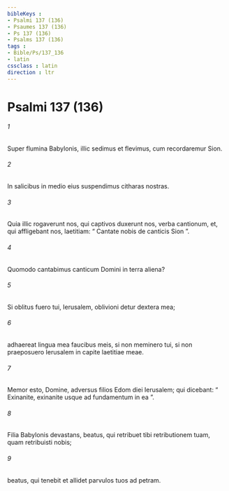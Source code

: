 ```yaml
---
bibleKeys : 
- Psalmi 137 (136)
- Psaumes 137 (136)
- Ps 137 (136)
- Psalms 137 (136)
tags : 
- Bible/Ps/137_136
- latin
cssclass : latin
direction : ltr
---
```


# Psalmi 137 (136)

###### 1
Super flumina Babylonis, illic sedimus et flevimus, cum recordaremur Sion.
###### 2
In salicibus in medio eius suspendimus citharas nostras.
###### 3
Quia illic rogaverunt nos, qui captivos duxerunt nos, verba cantionum, et, qui affligebant nos, laetitiam: “ Cantate nobis de canticis Sion ”.
###### 4
Quomodo cantabimus canticum Domini in terra aliena?
###### 5
Si oblitus fuero tui, Ierusalem, oblivioni detur dextera mea;
###### 6
adhaereat lingua mea faucibus meis, si non meminero tui, si non praeposuero Ierusalem in capite laetitiae meae.
###### 7
Memor esto, Domine, adversus filios Edom diei Ierusalem; qui dicebant: “ Exinanite, exinanite usque ad fundamentum in ea ”.
###### 8
Filia Babylonis devastans, beatus, qui retribuet tibi retributionem tuam, quam retribuisti nobis;
###### 9
beatus, qui tenebit et allidet parvulos tuos ad petram.
